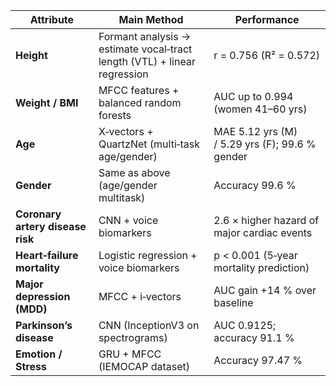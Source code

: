 | Attribute                        | Main Method                                                  | Performance                                    
| -------------------------------- | ------------------------------------------------------------ | ---------------------------------------------- 
| **Height**                       | Formant analysis → estimate vocal‑tract length (VTL) + linear regression | r = 0.756 (R² = 0.572)
| **Weight / BMI**                 | MFCC features + balanced random forests                      | AUC up to 0.994 (women 41–60 yrs)
| **Age**                          | X‑vectors + QuartzNet (multi‑task age/gender)                | MAE 5.12 yrs (M) / 5.29 yrs (F); 99.6 % gender
| **Gender**                       | Same as above (age/gender multitask)                         | Accuracy 99.6 %
| **Coronary artery disease risk** | CNN + voice biomarkers                                       | 2.6 × higher hazard of major cardiac events
| **Heart‑failure mortality**      | Logistic regression + voice biomarkers                       | p < 0.001 (5‑year mortality prediction)
| **Major depression (MDD)**       | MFCC + i‑vectors                                             | AUC gain +14 % over baseline
| **Parkinson’s disease**          | CNN (InceptionV3 on spectrograms)                            | AUC 0.9125; accuracy 91.1 %
| **Emotion / Stress**             | GRU + MFCC (IEMOCAP dataset)                                 | Accuracy 97.47 %
